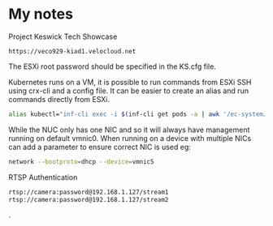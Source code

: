 # My notes

Project Keswick Tech Showcase

```url
https://veco929-kiad1.velocloud.net
```

The ESXi root password should be specified in the KS.cfg file.

Kubernetes runs on a VM,  it is possible to run commands from ESXi SSH using crx-cli and a config file.  It can be easier to create an alias and run commands directly from ESXi.

```bash
alias kubectl="inf-cli exec -i $(inf-cli get pods -a | awk '/ec-system/{print $2}') kube-apiserver -n kube-system -- kubectl --kubeconfig /etc/kubernetes/admin.conf"
```

While the NUC only has one NIC and so it will always have management running on default vmnic0.  When running on a device with multiple NICs can add a parameter to ensure correct NIC is used eg:

```bash
network --bootproto=dhcp --device=vmnic5
```

RTSP Authentication

```bash
rtsp://camera:password@192.168.1.127/stream1
rtsp://camera:password@192.168.1.127/stream2
```


.

